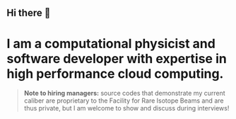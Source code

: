 ## Hi there 👋
# I am a computational physicist and software developer with expertise in high performance cloud computing. 
> **Note to hiring managers:**
> source codes that demonstrate my current caliber are proprietary to the Facility for Rare Isotope Beams and are thus private, but I am welcome to show and discuss during interviews!

<!--
**YaniUdiani/YaniUdiani** is a ✨ _special_ ✨ repository because its `README.md` (this file) appears on your GitHub profile.

Here are some ideas to get you started:

- 🔭 I’m currently working on ...
- 🌱 I’m currently learning ...
- 👯 I’m looking to collaborate on ...
- 🤔 I’m looking for help with ...
- 💬 Ask me about ...
- 📫 How to reach me: ...
- 😄 Pronouns: ...
- ⚡ Fun fact: ...
-->
